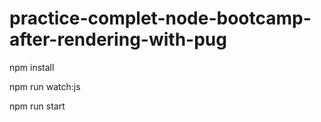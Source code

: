 # practice-complet-node-bootcamp-after-rendering-with-pug
<!-- First you need to initialize the project and to install all dependecies present in packaje.json file by running below code -->
npm install
<!-- To Run this project till here take two CLI -->
<!-- First try to run parcel-bundler in one CLI first with below code -->
npm run watch:js

<!-- Then in the other CLI run the project by running below code -->
npm run start
